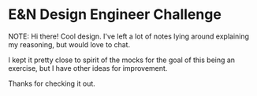# E&N Design Engineer Challenge

NOTE: Hi there! Cool design. I've left a lot of notes lying around explaining my reasoning, but would love to chat. 

I kept it pretty close to spirit of the mocks for the goal of this being
an exercise, but I have other ideas for improvement.

Thanks for checking it out.
